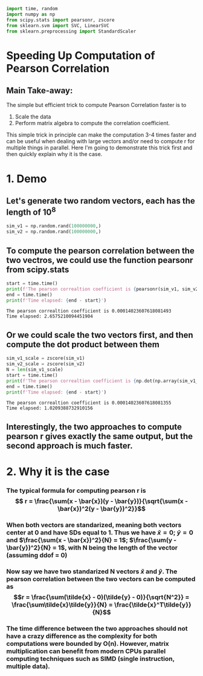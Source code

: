 ```python
import time, random
import numpy as np
from scipy.stats import pearsonr, zscore
from sklearn.svm import SVC, LinearSVC
from sklearn.preprocessing import StandardScaler
```

# Speeding Up Computation of Pearson Correlation

## Main Take-away:
The simple but efficient trick to compute Pearson Correlation faster is to 
1. Scale the data
2. Perform matrix algebra to compute the correlation coefficient. <br>

This simple trick in principle can make the computation 3-4 times faster and can be useful when dealing with large vectors and/or need to compute r for multiple things in parallel. Here I'm going to demonstrate this trick first and then quickly explain why it is the case. 

# 1. Demo 
## Let's generate two random vectors, each has the length of $10^8$


```python
sim_v1 = np.random.rand(100000000,)
sim_v2 = np.random.rand(100000000,)
```

## To compute the pearson correlation between the two vectros, we could use the function pearsonr from scipy.stats


```python
start = time.time()
print(f'The pearson correaltion coefficient is {pearsonr(sim_v1, sim_v2)[0]}')
end = time.time()
print(f'Time elapsed: {end - start}')
```

    The pearson correaltion coefficient is 0.00014023607618081493
    Time elapsed: 2.6575210094451904


## Or we could scale the two vectors first, and then compute the dot product between them


```python
sim_v1_scale = zscore(sim_v1)
sim_v2_scale = zscore(sim_v2)
N = len(sim_v1_scale)
start = time.time()
print(f'The pearson correaltion coefficient is {np.dot(np.array(sim_v1_scale), np.array(sim_v2_scale))/N}')
end = time.time()
print(f'Time elapsed: {end - start}')
```

    The pearson correaltion coefficient is 0.00014023607618081355
    Time elapsed: 1.0209388732910156


## Interestingly, the two approaches to compute pearson r gives exactly the same output, but the second approach is much faster.  

# 2. Why it is the case

### The typical formula for computing pearson r is $$ r = \frac{\sum(x - \bar{x})(y - \bar{y})}{\sqrt{\sum(x - \bar{x})^2(y - \bar{y})^2}}$$
### When both vectors are standarized, meaning both vectors center at 0 and have SDs equal to 1. Thus we have $\bar{x} = 0$; $\bar{y} = 0$ and $\frac{\sum(x - \bar{x})^2}{N} = 1$; $\frac{\sum(y - \bar{y})^2}{N} = 1$, with N being the length of the vector (assuming ddof = 0)
### Now say we have two standarized N vectors $\tilde{x}$ and $\tilde{y}$. The pearson correlation between the two vectors can be computed as $$r = \frac{\sum(\tilde{x} - 0)(\tilde{y} - 0)}{\sqrt{N^2}} = \frac{\sum\tilde{x}\tilde{y}}{N} = \frac{\tilde{x}^T\tilde{y}}{N}$$
### The time difference between the two approaches should not have a crazy difference as the complexity for both computations were bounded by O(n). However, matrix multiplication can benefit from modern CPUs parallel computing techniques such as SIMD (single instruction, multiple data). 


